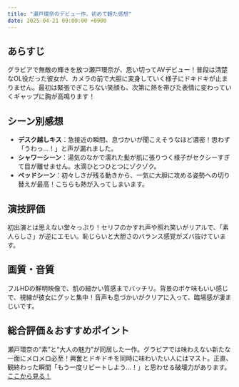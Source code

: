 ```yaml
---
title: "瀬戸環奈のデビュー作、初めて観た感想"
date: 2025-04-21 09:00:00 +0900
---
```


## あらすじ  
グラビアで無敵の輝きを放つ瀬戸環奈が、思い切ってAVデビュー！普段は清楚なOL役だった彼女が、カメラの前で大胆に変身していく様子にドキドキが止まりません。最初は緊張でぎこちない笑顔も、次第に熱を帯びた表情に変わっていくギャップに胸が高鳴ります！

## シーン別感想  
- **デスク越しキス**：急接近の瞬間、息づかいが聞こえそうなほど濃密！思わず「うわっ…！」と声が漏れました。  
- **シャワーシーン**：湯気のなかで濡れた髪が肌に張りつく様子がセクシーすぎて目が離せません。水滴ひとつひとつにゾクゾク。  
- **ベッドシーン**：初々しさが残る動きから、一気に大胆に攻める姿勢への切り替えが最高！こちらも熱が入ってしまいます。

## 演技評価  
初出演とは思えない堂々っぷり！セリフのかすれ声や照れ笑いがリアルで、「素人らしさ」が逆にエモい。恥じらいと大胆さのバランス感覚がズバ抜けています。

## 画質・音質  
フルHDの鮮明映像で、肌の細かい質感までバッチリ。背景のボケ味もいい感じで、視線が彼女にグッと集中！音声も息づかいがクリアに入って、臨場感が凄まじいです。

## 総合評価＆おすすめポイント  
瀬戸環奈の“素”と“大人の魅力”が同居した一作。グラビアでは味わえない新たな一面にメロメロ必至！興奮とドキドキを同時に味わいたい人にはマスト。正直、観終わった瞬間「もう一度リピートしよう…！」と思わせる破壊力があります。
[ここから見る！](https://al.dmm.co.jp/?lurl=https%3A%2F%2Fwww.dmm.co.jp%2Fdigital%2Fvideoa%2F-%2Fdetail%2F%3D%2Fcid%3Dsone00614%2F&af_id=osusumeofme-001&ch=search_link&ch_id=link)
